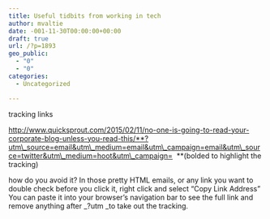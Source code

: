 ```yaml
---
title: Useful tidbits from working in tech
author: mvaltie
date: -001-11-30T00:00:00+00:00
draft: true
url: /?p=1893
geo_public:
  - "0"
  - "0"
categories:
  - Uncategorized

---
```

tracking links

http://www.quicksprout.com/2015/02/11/no-one-is-going-to-read-your-corporate-blog-unless-you-read-this/**?utm\_source=email&utm\_medium=email&utm\_campaign=email&utm\_source=twitter&utm\_medium=hoot&utm\_campaign=  **(bolded to highlight the tracking)

how do you avoid it? In those pretty HTML emails, or any link you want to double check before you click it, right click and select &#8220;Copy Link Address&#8221; You can paste it into your browser&#8217;s navigation bar to see the full link and remove anything after _?utm _to take out the tracking.